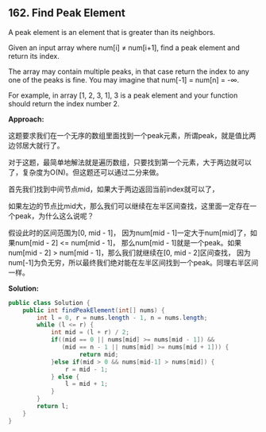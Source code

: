 ## 162. Find Peak Element

A peak element is an element that is greater than its neighbors.

Given an input array where num[i] ≠ num[i+1], find a peak element and return its index.

The array may contain multiple peaks, in that case return the index to any one of the peaks is fine.
You may imagine that num[-1] = num[n] = -∞.

For example, in array [1, 2, 3, 1], 3 is a peak element and your function should return the index number 2.

**Approach:**

这题要求我们在一个无序的数组里面找到一个peak元素，所谓peak，就是值比两边邻居大就行了。

对于这题，最简单地解法就是遍历数组，只要找到第一个元素，大于两边就可以了，复杂度为O(N)。但这题还可以通过二分来做。

首先我们找到中间节点mid，如果大于两边返回当前index就可以了，

如果左边的节点比mid大，那么我们可以继续在左半区间查找，这里面一定存在一个peak，为什么这么说呢？

假设此时的区间范围为[0, mid - 1]， 因为num[mid - 1]一定大于num[mid]了，如果num[mid - 2] <= num[mid - 1]，
那么num[mid - 1]就是一个peak。如果num[mid - 2] > num[mid - 1]，那么我们就继续在[0, mid - 2]区间查找，
因为num[-1]为负无穷，所以最终我们绝对能在左半区间找到一个peak。同理右半区间一样。

**Solution:**

```java
public class Solution {
    public int findPeakElement(int[] nums) {
        int l = 0, r = nums.length - 1, n = nums.length;
        while (l <= r) {
            int mid = (l + r) / 2;
            if((mid == 0 || nums[mid] >= nums[mid - 1]) &&
               (mid == n - 1 || nums[mid] >= nums[mid + 1])) {
                    return mid;
            }else if(mid > 0 && nums[mid-1] > nums[mid]) {
                r = mid - 1;
            } else {
                l = mid + 1;
            }
        }
        return l;
    }
}
```